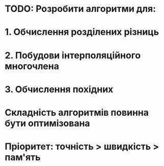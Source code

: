 
# TODO: Розробити алгоритми для:
# 1. Обчислення розділених різниць
# 2. Побудови інтерполяційного многочлена
# 3. Обчислення похідних

# Складність алгоритмів повинна бути оптимізована
# Пріоритет: точність > швидкість > пам'ять
